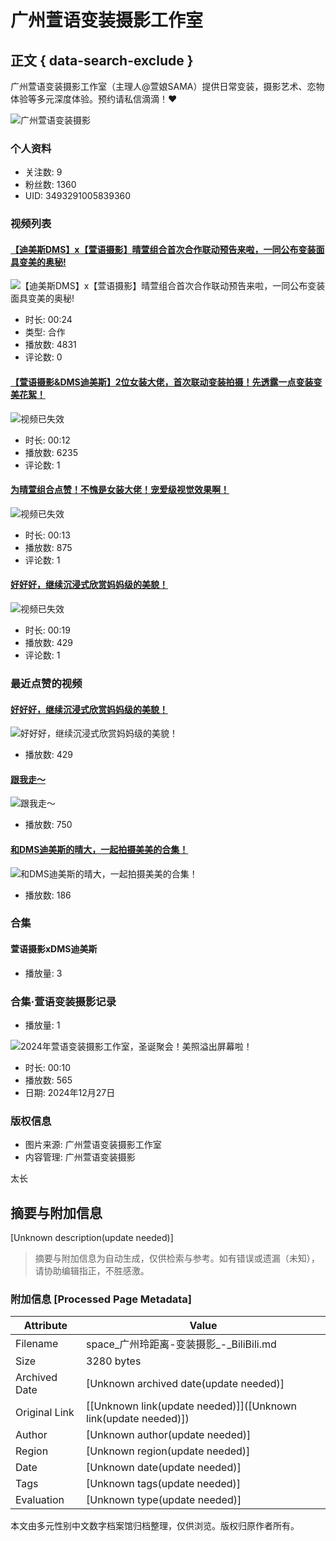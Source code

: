 # 广州萱语变装摄影工作室

## 正文 { data-search-exclude }


广州萱语变装摄影工作室（主理人@萱娘SAMA）提供日常变装，摄影艺术、恋物体验等多元深度体验。预约请私信滴滴！❤️

![广州萱语变装摄影](//i2.hdslb.com/bfs/face/74f86b5b42da560d4eb0e3d0730579d8e601731d.jpg@240w_240h_1c_1s_!web-avatar-space-header.avif)

### 个人资料

- 关注数: 9
- 粉丝数: 1360
- UID: 3493291005839360

### 视频列表

#### [【迪美斯DMS】x【萱语摄影】晴萱组合首次合作联动预告来啦，一同公布变装面具变美的奥秘!](//www.bilibili.com/video/BV1MucbeWENt/)

![【迪美斯DMS】x【萱语摄影】晴萱组合首次合作联动预告来啦，一同公布变装面具变美的奥秘!](//i2.hdslb.com/bfs/archive/1e3cee41cbe0b96bc427905598b0cd6246f09e34.jpg@320w_200h_1c_!web-space-index-coinsvideo.webp)

- 时长: 00:24
- 类型: 合作
- 播放数: 4831
- 评论数: 0

#### [【萱语摄影&DMS迪美斯】2位女装大佬，首次联动变装拍摄！先透露一点变装变美花絮！](//www.bilibili.com/video/BV1BGc8e3EUK/)

![视频已失效](//i2.hdslb.com/bfs/archive/276b5004391f15a633ea0187476a61f333cc62e2.jpg@320w_200h_1c_!web-space-index-myseries.webp)

- 时长: 00:12
- 播放数: 6235
- 评论数: 1

#### [为晴萱组合点赞！不愧是女装大佬！宠爱级视觉效果啊！](//www.bilibili.com/video/BV1YCc6efE3q/)

![视频已失效](//i1.hdslb.com/bfs/archive/3d438c8d16afe613fda1230d8e7e7b661e16e425.jpg@320w_200h_1c_!web-space-index-myseries.webp)

- 时长: 00:13
- 播放数: 875
- 评论数: 1

#### [好好好，继续沉浸式欣赏妈妈级的美貌！](//www.bilibili.com/video/BV1V3wreeEBF/)

![视频已失效](//i2.hdslb.com/bfs/archive/cf3d5ecff1d8dc91338a750b2d50145c5bdfb1e9.jpg@320w_200h_1c_!web-space-index-myseries.webp)

- 时长: 00:19
- 播放数: 429
- 评论数: 1

### 最近点赞的视频

#### [好好好，继续沉浸式欣赏妈妈级的美貌！](//www.bilibili.com/video/BV1V3wreeEBF/)

![好好好，继续沉浸式欣赏妈妈级的美貌！](//i2.hdslb.com/bfs/archive/cf3d5ecff1d8dc91338a750b2d50145c5bdfb1e9.jpg@320w_200h_1c_!web-space-index-coinsvideo.webp)

- 播放数: 429

#### [跟我走～](//www.bilibili.com/video/BV1KFcRexEFd/)

![跟我走～](//i1.hdslb.com/bfs/archive/bc70fb89a700d0fff356936da9bd1f02bdfb89fc.jpg@320w_200h_1c_!web-space-index-coinsvideo.webp)

- 播放数: 750

#### [和DMS迪美斯的晴大，一起拍摄美美的合集！](//www.bilibili.com/video/BV1Rzc6eaEiP/)

![和DMS迪美斯的晴大，一起拍摄美美的合集！](//i1.hdslb.com/bfs/archive/51c1c74d7f07a2f3ad28021ec17318a5450b57b4.jpg@320w_200h_1c_!web-space-index-coinsvideo.webp)

- 播放数: 186

### 合集

#### 萱语摄影xDMS迪美斯

- 播放量: 3

### 合集·萱语变装摄影记录

- 播放量: 1

![2024年萱语变装摄影工作室，圣诞聚会！美照溢出屏幕啦！](//i1.hdslb.com/bfs/archive/80cbfc84f23a5ce00ed0bd0adc298abd1991e0ef.jpg@320w_200h_1c_!web-space-index-myseries.webp)

- 时长: 00:10
- 播放数: 565
- 日期: 2024年12月27日

### 版权信息

- 图片来源: 广州萱语变装摄影工作室
- 内容管理: 广州萱语变装摄影

太长
<!-- tcd_original_link https://space.bilibili.com/3493291005839360/ -->


## 摘要与附加信息

<!-- tcd_abstract -->
[Unknown description(update needed)]
<!-- tcd_abstract_end -->

> 摘要与附加信息为自动生成，仅供检索与参考。如有错误或遗漏（未知），请协助编辑指正，不胜感激。

### 附加信息 [Processed Page Metadata]

| Attribute       | Value                                  |
|-----------------|----------------------------------------|
| Filename        | space_广州玲距离-变装摄影_-_BiliBili.md                             |
| Size            | 3280 bytes                           |
| Archived Date   | [Unknown archived date(update needed)]                             |
| Original Link   | [[Unknown link(update needed)]]([Unknown link(update needed)])                       |
| Author          | [Unknown author(update needed)]                               |
| Region          | [Unknown region(update needed)]                               |
| Date            | [Unknown date(update needed)]                                 |
| Tags            | [Unknown tags(update needed)]                                 |
| Evaluation            | [Unknown type(update needed)]                                 |
<!-- tcd_table_end -->

本文由多元性别中文数字档案馆归档整理，仅供浏览。版权归原作者所有。
